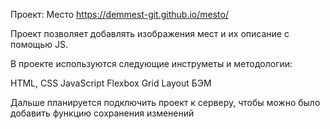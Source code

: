  Проект: Место
 https://demmest-git.github.io/mesto/

Проект позволяет добавлять изображения мест и их описание с помощью JS.

В проекте используются следующие инструметы и методологии:

HTML, CSS
JavaScript
Flexbox
Grid Layout
БЭМ

Дальше планируется подключить проект к серверу, чтобы можно было добавить функцию сохранения изменений

